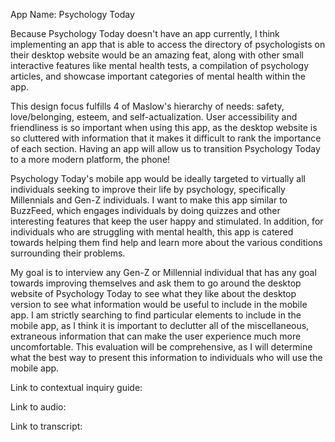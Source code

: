 App Name: Psychology Today  

Because Psychology Today doesn't have an app currently, I think implementing an app that is able to access the directory of psychologists on their desktop website would be an amazing feat, along with other small interactive features like mental health tests, a compilation of psychology articles, and showcase important categories of mental health within the app. 

This design focus fulfills 4 of Maslow's hierarchy of needs: safety, love/belonging, esteem, and self-actualization. User accessibility and friendliness is so important when using this app, as the desktop website is so cluttered with information that it makes it difficult to rank the importance of each section. Having an app will allow us to transition Psychology Today to a more modern platform, the phone!

Psychology Today's mobile app would be ideally targeted to virtually all individuals seeking to improve their life by psychology, specifically Millennials and Gen-Z individuals. I want to make this app similar to BuzzFeed, which engages individuals by doing quizzes and other interesting features that keep the user happy and stimulated. In addition, for individuals who are struggling with mental health, this app is catered towards helping them find help and learn more about the various conditions surrounding their problems. 

My goal is to interview any Gen-Z or Millennial individual that has any goal towards improving themselves and ask them to go around the desktop website of Psychology Today to see what they like about the desktop version to see what information would be useful to include in the mobile app. I am strictly searching to find particular elements to include in the mobile app, as I think it is important to declutter all of the miscellaneous, extraneous information that can make the user experience much more uncomfortable. This evaluation will be comprehensive, as I will determine what the best way to present this information to individuals who will use the mobile app.

Link to contextual inquiry guide:

Link to audio:

Link to transcript:
